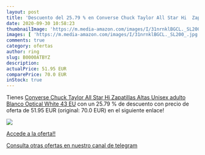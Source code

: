 ```yaml
---
layout: post
title: 'Descuento del 25.79 % en Converse Chuck Taylor All Star Hi  Zapat'
date: 2020-09-30 10:58:23
thumbnailImage: 'https://m.media-amazon.com/images/I/31nrnklBGCL._SL200_.jpg'
images: [ 'https://m.media-amazon.com/images/I/31nrnklBGCL._SL200_.jpg' ]
comments: true
category: ofertas
author: ring
slug: B0000ATBYZ
description:
actualPrice: 51.95 EUR
comparePrice: 70.0 EUR
inStock: true
---
```


Tienes [Converse Chuck Taylor All Star Hi  Zapatillas Altas Unisex adulto  Blanco  Optical White   43 EU](https://www.amazon.com/dp/B0000ATBYZ/?tag=redken08-20) con un 25.79 % de descuento con precio de oferta de 51.95 EUR (original: 70.0 EUR) en el siguiente enlace!

[![](https://m.media-amazon.com/images/I/31nrnklBGCL._SL200_.jpg)](https://www.amazon.com/dp/B0000ATBYZ/?tag=redken08-20)

[Accede a la oferta!!](https://www.amazon.com/dp/B0000ATBYZ/?tag=redken08-20)

[Consulta otras ofertas en nuestro canal de telegram](https://t.me/s/ofertas25)
